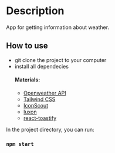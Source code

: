 # Description

App for getting information about weather.

## How to use
* git clone the project to your computer
* install all dependecies
  #### Materials: 
  * [Openweather API](https://openweathermap.org/)
  * [Tailwind CSS](https://tailwindcss.com/docs/guides/create-react-app)
  * [IconScout](https://iconscout.com/unicons)
  * [luxon](https://www.npmjs.com/package/luxon)
  * [react-toastify](https://www.npmjs.com/package/react-t...)

In the project directory, you can run:

### `npm start`
